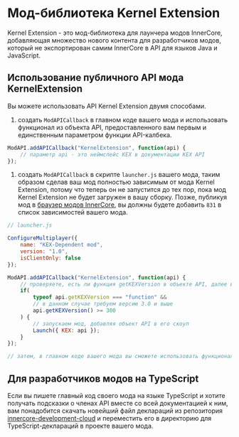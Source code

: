 # Мод-библиотека Kernel Extension

Kernel Extension - это мод-библиотека для лаунчера модов InnerCore, добавляющая множество нового контента для разработчиков модов, который не экспортирован самим InnerCore в API для языков Java и JavaScript.

## **Использование публичного API мода KernelExtension**

Вы можете использовать API Kernel Extension двумя способами.

1) создать `ModAPICallback` в главном коде вашего мода и использовать функционал из объекта API, предоставленного вам первым и единственным параметром функции API-калбека.

```js
ModAPI.addAPICallback("KernelExtension", function(api) {
    // параметр api - это неймспейс KEX в документации KEX API
});
```

1) создать `ModAPICallback` в скрипте `launcher.js` вашего мода, таким образом сделав ваш мод полностью зависимым от мода Kernel Extension, потому что теперь он не запустится до тех пор, пока мод Kernel Extension не будет загружен в вашу сборку. Позже, публикуя мод в [браузер модов InnerCore](https://icmods.mineprogramming.org), вы должны будете добавить `831` в список зависимостей вашего мода.

```js
// launcher.js

ConfigureMultiplayer({
    name: "KEX-Dependent mod",
    version: "1.0",
    isClientOnly: false
});

ModAPI.addAPICallback("KernelExtension", function(api) {
    // проверяете, есть ли функция getKEXVersion в объекте API, далее вызываете её и проверяете, подходит ли версия загруженного в сборку Kernel Extension для вашего мода
    if(
        typeof api.getKEXVersion === "function" &&
        // в данном случае требуем версию 3.0 и выше
        api.getKEXVersion() >= 300
    ) {
        // запускаем мод, добавляя объект API в его скоуп
        Launch({ KEX: api });
    }
});

// затем, в главном коде вашего мода вы сможете использовать функционал API Kernel Extension используя переменную KEX (так же само, как в документации, поэтому этот способ очень удобен для разработчиков на TypeScript, использующих декларации KEX API)
```

## **Для разработчиков модов на TypeScript**

Если вы пишете главный код своего мода на языке TypeScript и хотите получать подсказки о членах API вместе со всей документацией к ним, вам понадобится скачать новейший файл деклараций из репозитория [innercore-development-cloud](https://github.com/DMHYT/innercore-development-cloud/tree/kex-declarations/) и переместить его в директорию для TypeScript-деклараций в проекте вашего мода.
